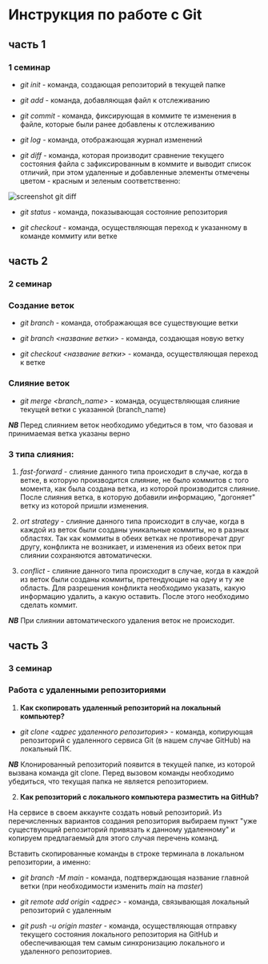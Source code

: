 # Инструкция по работе с Git
## часть 1
### 1 семинар
* *git init* - команда, создающая репозиторий в текущей папке

* *git add*  - команда, добавляющая файл к отслеживанию

* *git commit*  - команда, фиксирующая в коммите те изменения в файле, которые были ранее добавлены к отслеживанию

* *git log*  - команда, отображающая журнал изменений 

* *git diff*  - команда, которая производит сравнение текущего состояния файла с зафиксированным в коммите и выводит список отличий, при этом удаленные и добавленные элементы отмечены цветом - красным и зеленым соответственно:

![screenshot git diff](pic.JPG)

* *git status*  - команда, показывающая состояние репозитория

* *git checkout*  - команда, осуществляющая переход к указанному в команде коммиту или ветке

## часть 2
### 2 семинар
### Создание веток

* *git branch* - команда, отображающая все существующие ветки

* *git branch <название ветки>* - команда, создающая новую ветку

* *git checkout <название ветки>* - команда, осуществляющая переход к ветке

### Слияние веток

* *git merge <branch_name>* - команда, осуществляющая слияние текущей ветки с указанной (branch_name)

__*NB*__ Перед слиянием веток необходимо убедиться в том, что базовая и принимаемая ветка указаны верно
 
### 3 типа слияния:

1. *fast-forward* - слияние данного типа происходит в случае, когда в ветке, в которую производится слияние, не было коммитов с того момента, как была создана ветка, из которой производится слияние.
После слияния ветка, в которую добавили информацию, "догоняет" ветку из которой пришли изменения. 

2. *ort strategy* - слияние данного типа происходит в случае, когда в каждой из веток были созданы уникальные коммиты, но в разных областях.
Так как коммиты в обеих ветках не противоречат друг другу, конфликта не возникает, и изменения из обеих веток при слиянии сохраняются автоматически.

3. *conflict* - слияние данного типа происходит в случае, когда в каждой из веток были созданы коммиты, претендующие на одну и ту же область. Для разрешения конфликта необходимо указать, какую информацию удалить, а какую оставить. После этого необходимо сделать коммит.

__*NB*__ При слиянии автоматического удаления веток не происходит.

## часть 3
### 3 семинар
### Работа с удаленными репозиториями

1. **Как скопировать удаленный репозиторий на локальный компьютер?**

* *git clone <адрес удаленного репозитория>*  - команда, копирующая репозиторий с удаленного сервиса Git (в нашем случае GitHub)  на локальный ПК.

__*NB*__ Клонированный репозиторий появится в текущей папке, из которой вызвана команда git clone. Перед вызовом команды необходимо убедиться, что текущая папка не является репозиторием.

2. **Как репозиторий c локального компьютера разместить на GitHub?**

На сервисе в своем аккаунте создать новый репозиторий. Из перечисленных вариантов создания репозитория выбираем пункт "уже существующий репозиторий привязать к данному удаленному" и копируем предлагаемый для этого случая перечень команд.

Вставить скопированные команды в строке терминала в локальном репозитории, а именно:

* *git branch -M main* - команда, подтверждающая название главной ветки (при необходимости изменить *main* на *master*)

* *git remote add origin <адрес>* - команда, связывающая локальный репозиторий с удаленным

* *git push -u origin master* - команда, осуществляющая отправку  текущего состояния локального репозитория на GitHub и обеспечивающая тем самым синхронизацию локального и удаленного репозиториев.



